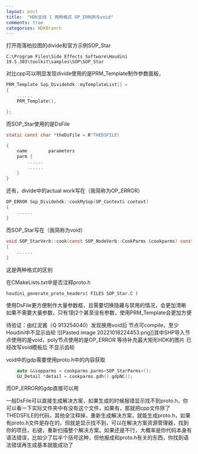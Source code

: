 ```yaml
---
layout: post
title:  "HDK支线 1 两种格式 OP_ERROR与void"
comments: true
categories: HDKBranch
---
```


打开雨落柏拉图的divide和官方示例SOP_Star
```
C:\Program Files\Side Effects Software\Houdini 19.5.303\toolkit\samples\SOP\SOP_Star
```
对比cpp可以明显发现divide使用的是PRM_Template制作参数面板，
```c
PRM_Template Sop_Dividehdk::myTemplateList[] =
{
	......
    PRM_Template(),

};
```
而SOP_Star使用的是DsFile
```c
static const char *theDsFile = R"THEDSFILE(

{
	name        parameters
    parm {
	    ......
	    ......
	}
}
```

还有，divide中的actual work写在（我简称为OP_ERROR）
```c
OP_ERROR Sop_Dividehdk::cookMySop(OP_Context& context)
{
	......
}
```
而SOP_Star写在（我简称为void）
```c
void SOP_StarVerb::cook(const SOP_NodeVerb::CookParms &cookparms) const
{
	......
}
```

这是两种格式的区别

在CMakeLists.txt中是否注释proto.h
```
houdini_generate_proto_headers( FILES SOP_Star.C )
```

使用DsFile更方便制作大量参数框，且需要切换隐藏与禁用的情况，会更加清晰
如果不需要大量参数，只有1到2个甚至没有参数，使用PRM_Template会更加方便

待验证：由红泥酱（Q 913254040）发现换用void后 节点可compile，至少Houdini中不显示齿轮
![[Pasted image 20221018224453.png]]其中SHP导入节点使用的是void，poly节点使用的是OP_ERROR
等待补充最大矩形HDK的图片 已经改写void模板后 不显示齿轮

void中的gdp需要使用proto.h中的内容获取
```c
    auto &&sopparms = cookparms.parms<SOP_StarParms>();
    GU_Detail *detail = cookparms.gdh().gdpNC();
```
而OP_ERROR的gdp直接可以用

一般DsFile可以直接生成解决方案，如果生成的时候报错显示找不到proto.h，你可以看一下实际文件夹中有没有这个文件，如果有，那就把cpp文件除了THEDSFILE的代码，其他全注释掉，重新生成解决方案，就能生成proto.h，如果有proto.h文件是存在的，但就是显示找不到，可以在解决方案资源管理器，找到你的项目，右键，重新扫描整个解决方案。如果还是不行，大概率是你代码本身有语法错误，比如少了后半个括号这种，但他报成和proto.h有关的东西，你找到语法错误再生成基本就能成功了